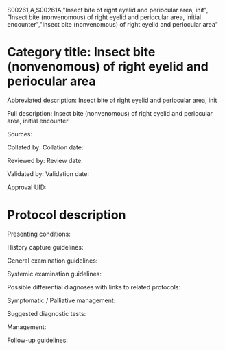 S00261,A,S00261A,"Insect bite of right eyelid and periocular area, init", "Insect bite (nonvenomous) of right eyelid and periocular area, initial encounter","Insect bite (nonvenomous) of right eyelid and periocular area"
# Category title: Insect bite (nonvenomous) of right eyelid and periocular area

Abbreviated description: Insect bite of right eyelid and periocular area, init

Full description: Insect bite (nonvenomous) of right eyelid and periocular area, initial encounter

Sources:

Collated by:
Collation date:

Reviewed by:
Review date:

Validated by:
Validation date:

Approval UID:

# Protocol description

Presenting conditions:

History capture guidelines:

General examination guidelines:

Systemic examination guidelines:

Possible differential diagnoses with links to related protocols:

Symptomatic / Palliative management:

Suggested diagnostic tests:

Management:

Follow-up guidelines:
